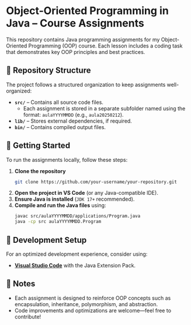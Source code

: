 # Object-Oriented Programming in Java – Course Assignments  

This repository contains Java programming assignments for my Object-Oriented Programming (OOP) course. Each lesson includes a coding task that demonstrates key OOP principles and best practices.  

## 📁 Repository Structure  

The project follows a structured organization to keep assignments well-organized:  

- **`src/`** – Contains all source code files.  
  - Each assignment is stored in a separate subfolder named using the format: `aulaYYYYMMDD` (e.g., `aula20250212`).  
- **`lib/`** – Stores external dependencies, if required.  
- **`bin/`** – Contains compiled output files.  

## 🚀 Getting Started  

To run the assignments locally, follow these steps:  

1. **Clone the repository**  
   ```sh
   git clone https://github.com/your-username/your-repository.git
   ```
2. **Open the project in VS Code** (or any Java-compatible IDE).  
3. **Ensure Java is installed** (`JDK 17+` recommended).  
4. **Compile and run the Java files** using:  
   ```sh
   javac src/aulaYYYYMMDD/applications/Program.java
   java -cp src aulaYYYYMMDD.Program
   ```

## 🔧 Development Setup  

For an optimized development experience, consider using:  

- **[Visual Studio Code](https://code.visualstudio.com/)** with the Java Extension Pack.    

## 📌 Notes  

- Each assignment is designed to reinforce OOP concepts such as encapsulation, inheritance, polymorphism, and abstraction.  
- Code improvements and optimizations are welcome—feel free to contribute!  
